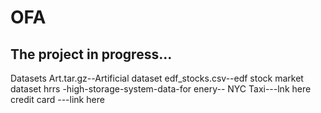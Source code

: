 # OFA
## The project in progress...

Datasets
Art.tar.gz--Artificial dataset
edf_stocks.csv--edf stock market dataset
hrrs -high-storage-system-data-for enery--
NYC Taxi---lnk here
credit card ---link here
